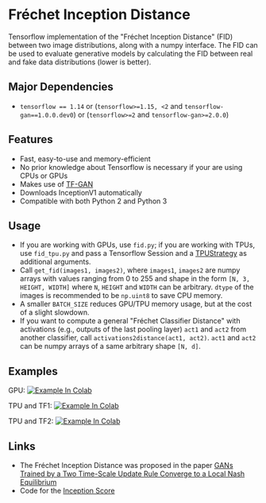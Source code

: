 # Fréchet Inception Distance
Tensorflow implementation of the "Fréchet Inception Distance" (FID) between two image distributions, along with a numpy interface. The FID can be used to evaluate generative models by calculating the FID between real and fake data distributions (lower is better).

## Major Dependencies
- `tensorflow == 1.14` or (`tensorflow>=1.15, <2` and `tensorflow-gan==1.0.0.dev0`) or (`tensorflow>=2` and `tensorflow-gan>=2.0.0`)

## Features
- Fast, easy-to-use and memory-efficient
- No prior knowledge about Tensorflow is necessary if your are using CPUs or GPUs
- Makes use of [TF-GAN](https://github.com/tensorflow/gan)
- Downloads InceptionV1 automatically
- Compatible with both Python 2 and Python 3

## Usage
- If you are working with GPUs, use `fid.py`; if you are working with TPUs, use `fid_tpu.py` and pass a Tensorflow Session and a [TPUStrategy](https://www.tensorflow.org/api_docs/python/tf/distribute/experimental/TPUStrategy) as additional arguments.
- Call `get_fid(images1, images2)`, where `images1`, `images2` are numpy arrays with values ranging from 0 to 255 and shape in the form `[N, 3, HEIGHT, WIDTH]` where `N`, `HEIGHT` and `WIDTH` can be arbitrary. `dtype` of the images is recommended to be `np.uint8` to save CPU memory.
- A smaller `BATCH_SIZE` reduces GPU/TPU memory usage, but at the cost of a slight slowdown.
- If you want to compute a general "Fréchet Classifier Distance" with activations (e.g., outputs of the last pooling layer) `act1` and `act2` from another classifier, call `activations2distance(act1, act2)`. `act1` and `act2` can be numpy arrays of a same arbitrary shape `[N, d]`.

## Examples
GPU: [![Example In Colab](https://colab.research.google.com/assets/colab-badge.svg)](https://colab.research.google.com/drive/1hgJJI5wuILxcHsmrkZMkHJtk6uDlKOwr?usp=sharing)

TPU and TF1: [![Example In Colab](https://colab.research.google.com/assets/colab-badge.svg)](https://colab.research.google.com/drive/1jen2-7TBufmRLdzXY0d83FZW-EYXjB4-?usp=sharing)

TPU and TF2: [![Example In Colab](https://colab.research.google.com/assets/colab-badge.svg)](https://colab.research.google.com/drive/1Uggw_wD_xucpiYZVtB5ivs-PQE3mz1Mf?usp=sharing) 

## Links

- The Fréchet Inception Distance was proposed in the paper [GANs Trained by a Two Time-Scale Update Rule Converge to a Local Nash Equilibrium ](https://arxiv.org/abs/1706.08500)
- Code for the [Inception Score](https://github.com/tsc2017/Inception-Score)
